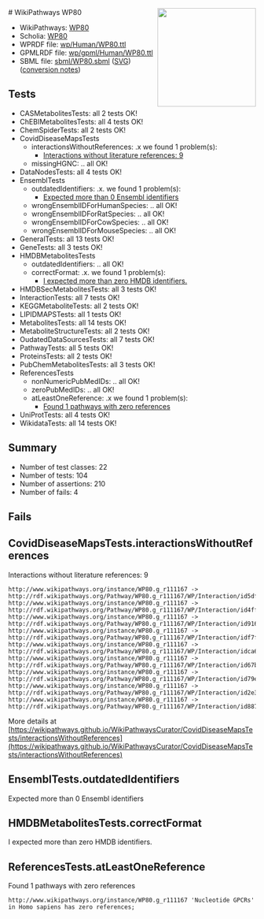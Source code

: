 <img style="float: right; width: 200px" src="../logo.png" />
# WikiPathways WP80

* WikiPathways: [WP80](https://identifiers.org/wikipathways:WP80)
* Scholia: [WP80](https://scholia.toolforge.org/wikipathways/WP80)
* WPRDF file: [wp/Human/WP80.ttl](../wp/Human/WP80.ttl)
* GPMLRDF file: [wp/gpml/Human/WP80.ttl](../wp/gpml/Human/WP80.ttl)
* SBML file: [sbml/WP80.sbml](../sbml/WP80.sbml) ([SVG](../sbml/WP80.svg)) ([conversion notes](../sbml/WP80.txt))

## Tests
* CASMetabolitesTests: all 2 tests OK!
* ChEBIMetabolitesTests: all 4 tests OK!
* ChemSpiderTests: all 2 tests OK!
* CovidDiseaseMapsTests
    * interactionsWithoutReferences: .x we found 1 problem(s):
        * [Interactions without literature references: 9](#2e295937)
    * missingHGNC: .. all OK!
* DataNodesTests: all 4 tests OK!
* EnsemblTests
    * outdatedIdentifiers: .x. we found 1 problem(s):
        * [Expected more than 0 Ensembl identifiers](#f44398b7)
    * wrongEnsemblIDForHumanSpecies: .. all OK!
    * wrongEnsemblIDForRatSpecies: .. all OK!
    * wrongEnsemblIDForCowSpecies: .. all OK!
    * wrongEnsemblIDForMouseSpecies: .. all OK!
* GeneralTests: all 13 tests OK!
* GeneTests: all 3 tests OK!
* HMDBMetabolitesTests
    * outdatedIdentifiers: .. all OK!
    * correctFormat: .x. we found 1 problem(s):
        * [I expected more than zero HMDB identifiers.](#ad154c1e)
* HMDBSecMetabolitesTests: all 3 tests OK!
* InteractionTests: all 7 tests OK!
* KEGGMetaboliteTests: all 2 tests OK!
* LIPIDMAPSTests: all 1 tests OK!
* MetabolitesTests: all 14 tests OK!
* MetaboliteStructureTests: all 2 tests OK!
* OudatedDataSourcesTests: all 7 tests OK!
* PathwayTests: all 5 tests OK!
* ProteinsTests: all 2 tests OK!
* PubChemMetabolitesTests: all 3 tests OK!
* ReferencesTests
    * nonNumericPubMedIDs: .. all OK!
    * zeroPubMedIDs: .. all OK!
    * atLeastOneReference: .x we found 1 problem(s):
        * [Found 1 pathways with zero references](#35eb778e)
* UniProtTests: all 4 tests OK!
* WikidataTests: all 14 tests OK!


## Summary

* Number of test classes: 22
* Number of tests: 104
* Number of assertions: 210
* Number of fails: 4

## Fails

<a name="2e295937" />

## CovidDiseaseMapsTests.interactionsWithoutReferences

Interactions without literature references: 9
```
http://www.wikipathways.org/instance/WP80.g_r111167 -> http://rdf.wikipathways.org/Pathway/WP80.g_r111167/WP/Interaction/id5dfcf38b
http://www.wikipathways.org/instance/WP80.g_r111167 -> http://rdf.wikipathways.org/Pathway/WP80.g_r111167/WP/Interaction/id4ff7f6fc
http://www.wikipathways.org/instance/WP80.g_r111167 -> http://rdf.wikipathways.org/Pathway/WP80.g_r111167/WP/Interaction/id916bcd07
http://www.wikipathways.org/instance/WP80.g_r111167 -> http://rdf.wikipathways.org/Pathway/WP80.g_r111167/WP/Interaction/idf7f12c86
http://www.wikipathways.org/instance/WP80.g_r111167 -> http://rdf.wikipathways.org/Pathway/WP80.g_r111167/WP/Interaction/idca6442a3
http://www.wikipathways.org/instance/WP80.g_r111167 -> http://rdf.wikipathways.org/Pathway/WP80.g_r111167/WP/Interaction/id67b240e9
http://www.wikipathways.org/instance/WP80.g_r111167 -> http://rdf.wikipathways.org/Pathway/WP80.g_r111167/WP/Interaction/id79e85aae
http://www.wikipathways.org/instance/WP80.g_r111167 -> http://rdf.wikipathways.org/Pathway/WP80.g_r111167/WP/Interaction/id2e31fc5
http://www.wikipathways.org/instance/WP80.g_r111167 -> http://rdf.wikipathways.org/Pathway/WP80.g_r111167/WP/Interaction/id8876d41e
```

More details at [https://wikipathways.github.io/WikiPathwaysCurator/CovidDiseaseMapsTests/interactionsWithoutReferences](https://wikipathways.github.io/WikiPathwaysCurator/CovidDiseaseMapsTests/interactionsWithoutReferences)

<a name="f44398b7" />

## EnsemblTests.outdatedIdentifiers

Expected more than 0 Ensembl identifiers
<a name="ad154c1e" />

## HMDBMetabolitesTests.correctFormat

I expected more than zero HMDB identifiers.
<a name="35eb778e" />

## ReferencesTests.atLeastOneReference

Found 1 pathways with zero references
```
http://www.wikipathways.org/instance/WP80.g_r111167 'Nucleotide GPCRs' in Homo sapiens has zero references; 
```


